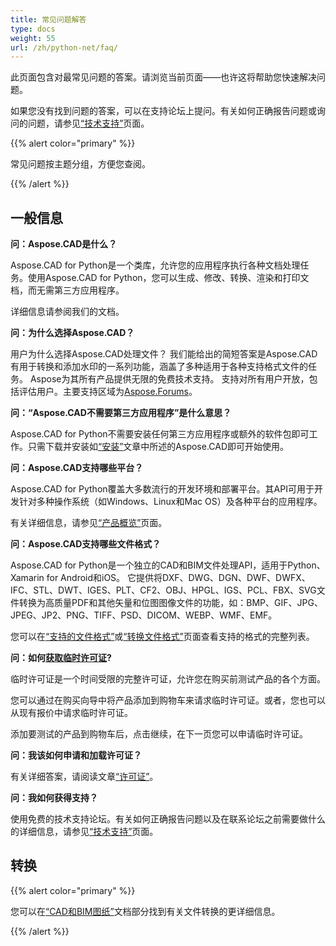```yaml
---
title: 常见问题解答
type: docs
weight: 55
url: /zh/python-net/faq/
---
```


此页面包含对最常见问题的答案。请浏览当前页面——也许这将帮助您快速解决问题。

如果您没有找到问题的答案，可以在支持论坛上提问。有关如何正确报告问题或询问的问题，请参见[“技术支持”](/zh/cad/python-net/technical-support)页面。

{{% alert color="primary" %}} 

常见问题按主题分组，方便您查阅。

{{% /alert %}}

## **一般信息**
**问：Aspose.CAD是什么？**

Aspose.CAD for Python是一个类库，允许您的应用程序执行各种文档处理任务。使用Aspose.CAD for Python，您可以生成、修改、转换、渲染和打印文档，而无需第三方应用程序。

详细信息请参阅我们的文档。

**问：为什么选择Aspose.CAD？**

用户为什么选择Aspose.CAD处理文件？
我们能给出的简短答案是Aspose.CAD有用于转换和添加水印的一系列功能，涵盖了多种适用于各种支持格式文件的任务。
Aspose为其所有产品提供无限的免费技术支持。
支持对所有用户开放，包括评估用户。主要支持区域为[Aspose.Forums](https://forum.aspose.com/c/cad/19)。

**问：“Aspose.CAD不需要第三方应用程序”是什么意思？**

Aspose.CAD for Python不需要安装任何第三方应用程序或额外的软件包即可工作。只需下载并安装如[“安装”](/zh/cad/python-net/installation/)文章中所述的Aspose.CAD即可开始使用。

**问：Aspose.CAD支持哪些平台？**

Aspose.CAD for Python覆盖大多数流行的开发环境和部署平台。其API可用于开发针对多种操作系统（如Windows、Linux和Mac OS）及各种平台的应用程序。

有关详细信息，请参见[“产品概览”](/zh/cad/python-net/product-overview/)页面。

**问：Aspose.CAD支持哪些文件格式？**

Aspose.CAD for Python是一个独立的CAD和BIM文件处理API，适用于Python、Xamarin for Android和iOS。 
它提供将DXF、DWG、DGN、DWF、DWFX、IFC、STL、DWT、IGES、PLT、CF2、OBJ、HPGL、IGS、PCL、FBX、SVG文件转换为高质量PDF和其他矢量和位图图像文件的功能，如：BMP、GIF、JPG、JPEG、JP2、PNG、TIFF、PSD、DICOM、WEBP、WMF、EMF。

您可以在[“支持的文件格式”](/zh/cad/python-net/supported-file-formats/)或[“转换文件格式”](/zh/cad/python-net/converting-file-formats/)页面查看支持的格式的完整列表。

**问：如何[获取临时许可证](https://purchase.aspose.com/temporary-license/)?**

临时许可证是一个时间受限的完整许可证，允许您在购买前测试产品的各个方面。

您可以通过在购买向导中将产品添加到购物车来请求临时许可证。或者，您也可以从现有报价中请求临时许可证。

添加要测试的产品到购物车后，点击继续，在下一页您可以申请临时许可证。

**问：我该如何申请和加载许可证？**

有关详细答案，请阅读文章[“许可证”](/zh/cad/python-net/licensing/)。

**问：我如何获得支持？**

使用免费的技术支持论坛。有关如何正确报告问题以及在联系论坛之前需要做什么的详细信息，请参见[“技术支持”](/zh/cad/python-net/technical-support)页面。

## **转换**

{{% alert color="primary" %}} 

您可以在[“CAD和BIM图纸”](/zh/cad/python-net/cad-and-bim-drawings/)文档部分找到有关文件转换的更详细信息。

{{% /alert %}}
